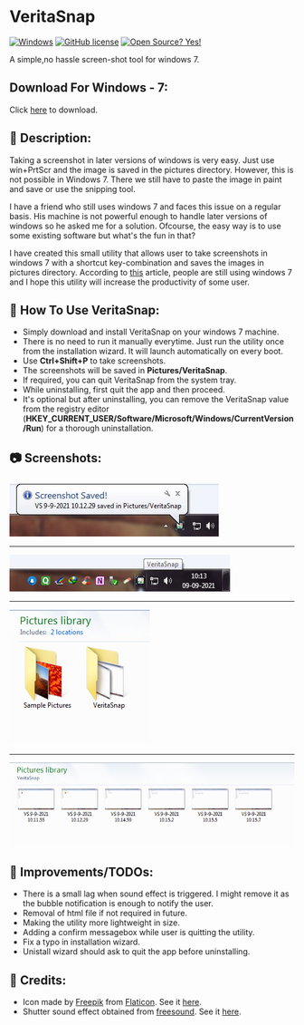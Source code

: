 # VeritaSnap
[![Windows](https://svgshare.com/i/ZhY.svg)](https://svgshare.com/i/ZhY.svg) [![GitHub license](https://img.shields.io/github/license/Naereen/StrapDown.js.svg)](https://github.com/Aadityajoshi151/VeritaSnap/blob/master/LICENSE) [![Open Source? Yes!](https://badgen.net/badge/Open%20Source%20%3F/Yes%21/blue?icon=github)](https://github.com/Aadityajoshi151/VeritaSnap)


A simple,no hassle screen-shot tool for windows 7.

## Download For Windows - 7:
Click [here](https://github.com/Aadityajoshi151/VeritaSnap/releases/download/v1/VeritaSnap.Setup.Win-7.exe "here") to download.

## 📝 Description:
Taking a screenshot in later versions of windows is very easy. Just use win+PrtScr and the image is saved in the pictures directory. However, this is not possible in Windows 7.
There we still have to paste the image in paint and save or use the snipping tool.

I have a friend who still uses windows 7 and faces this issue on a regular basis. His machine is not powerful enough to handle later versions of windows so he asked me for a solution. Ofcourse, the easy way is to use some existing software but what's the fun in that?

I have created this small utility that allows user to take screenshots in windows 7 with a shortcut key-combination and saves the images in pictures directory. 
According to [this](https://www.makeuseof.com/windows-7-people-are-still-using/ "this") article, people are still using windows 7 and I hope this utility will increase the productivity of some user.

## 📜 How To Use VeritaSnap:
- Simply download and install VeritaSnap on your windows 7 machine.
- There is no need to run it manually everytime. Just run the utility once from the installation wizard. It will launch automatically on every boot.
- Use **Ctrl+Shift+P** to take screenshots.
- The screenshots will be saved in **Pictures/VeritaSnap**.
- If required, you can quit VeritaSnap from the system tray.
- While uninstalling, first quit the app and then proceed.
- It's optional but after uninstalling, you can remove the VeritaSnap value from the registry editor (**HKEY_CURRENT_USER/Software/Microsoft/Windows/CurrentVersion/Run**) for a thorough uninstallation.

## 📷 Screenshots:

![Screenshot1](screenshots/1.png)

------------
![Screenshot2](screenshots/2.png)

------------
![Screenshot3](screenshots/3.PNG)

------------
![Screenshot4](screenshots/4.PNG)

## 🌱 Improvements/TODOs:
- There is a small lag when sound effect is triggered. I might remove it as the bubble notification is enough to notify the user.
- Removal of html file if not required in future.
- Making the utility more lightweight in size.
- Adding a confirm messagebox while user is quitting the utility.
- Fix a typo in installation wizard.
- Unistall wizard should ask to quit the app before uninstalling.

## 🙏 Credits:
- Icon made by [Freepik](https://www.freepik.com "Freepik") from [Flaticon](https://www.flaticon.com "Flaticon"). See it [here](https://www.flaticon.com/premium-icon/screenshot_3677242?term=screenshot&page=1&position=21&page=1&position=21&related_id=3677242 "here").
- Shutter sound effect obtained from [freesound](https://freesound.org/ "freesound"). See it [here](https://freesound.org/people/roachpowder/sounds/170229/ "here").



